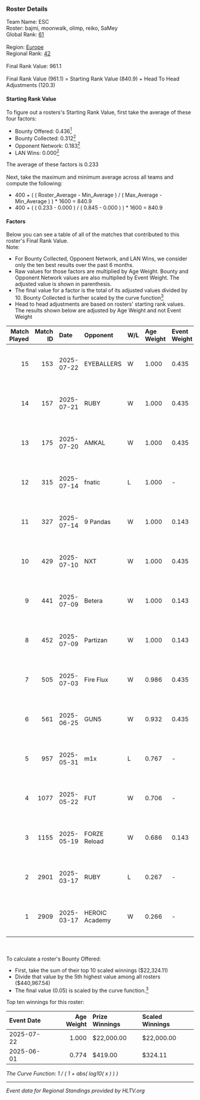 ### Roster Details<br />
Team Name: ESC<br />
Roster: bajmi, moonwalk, olimp, reiko, SaMey<br />
Global Rank: [61](../../standings_global_2025_08_04.md)<br />
<br />
Region: [Europe]( ../../standings_europe_2025_08_04.md)<br />
Regional Rank: [42]( ../../standings_europe_2025_08_04.md)<br />
<br />
Final Rank Value:  961.1<br />
<br />
Final Rank Value (961.1) = Starting Rank Value (840.9) + Head To Head Adjustments (120.3)<br />

#### Starting Rank Value<br />
To figure out a rosters's Starting Rank Value, first take the average of these four factors:<br />
- Bounty Offered: 0.436[<sup>1</sup>](#table2)
- Bounty Collected: 0.312[<sup>2</sup>](#table1)
- Opponent Network: 0.183[<sup>2</sup>](#table1)
- LAN Wins: 0.000[<sup>2</sup>](#table1)

The average of these factors is 0.233<br />
<br />
Next, take the maximum and minimum average across all teams and compute the following:<br />
- 400 + ( ( Roster_Average - Min_Average ) / ( Max_Average - Min_Average ) ) * 1600 = 840.9
- 400 + ( ( 0.233 - 0.000 ) / ( 0.845 - 0.000 ) ) * 1600 = 840.9


#### Factors<br />
Below you can see a table of all of the matches that contributed to this roster's Final Rank Value.<br />
Note:<br />

- For Bounty Collected, Opponent Network, and LAN Wins, we consider only the ten best results over the past 6 months.
- Raw values for those factors are multiplied by Age Weight. Bounty and Opponent Network values are also multiplied by Event Weight. The adjusted value is shown in parenthesis.
- The final value for a factor is the total of its adjusted values divided by 10. Bounty Collected is further scaled by the curve function[<sup>3</sup>](#curveFunction)
- Head to head adjustments are based on rosters' starting rank values. The results shown below are adjusted by Age Weight and not Event Weight
<span id="table1"></span><br />


| Match Played | Match ID | Date       | Opponent       | W/L | Age Weight | Event Weight | Bounty Collected | Opponent Network | LAN Wins  | H2H Adj. | Roster                               |
| -: | -: | :- | :- | :- | :- | :- | :- | :- | :- | -: | :- |
|           15 |      153 | 2025-07-22 | EYEBALLERS     | W   | 1.000      | 0.435        | 0.023 (0.010)    | 0.484 (0.211)    | 0 (0.000) |    11.00 | bajmi, moonwalk, olimp, reiko, SaMey |
|           14 |      157 | 2025-07-21 | RUBY           | W   | 1.000      | 0.435        | 0.024 (0.010)    | 0.941 (0.409)    | 0 (0.000) |    14.88 | bajmi, moonwalk, olimp, reiko, SaMey |
|           13 |      175 | 2025-07-20 | AMKAL          | W   | 1.000      | 0.435        | 0.005 (0.002)    | 0.647 (0.281)    | 0 (0.000) |    10.46 | bajmi, moonwalk, olimp, reiko, SaMey |
|           12 |      315 | 2025-07-14 | fnatic         | L   | 1.000      | -            | -                | -                | -         |    -4.09 | bajmi, moonwalk, olimp, reiko, SaMey |
|           11 |      327 | 2025-07-14 | 9 Pandas       | W   | 1.000      | 0.143        | 0.028 (0.004)    | 0.261 (0.037)    | 0 (0.000) |    14.85 | bajmi, moonwalk, olimp, reiko, SaMey |
|           10 |      429 | 2025-07-10 | NXT            | W   | 1.000      | 0.435        | 0.001 (0.001)    | 0.320 (0.139)    | 0 (0.000) |    14.03 | bajmi, moonwalk, olimp, reiko, SaMey |
|            9 |      441 | 2025-07-09 | Betera         | W   | 1.000      | 0.143        | 0.012 (0.002)    | 0.355 (0.051)    | 0 (0.000) |    11.90 | bajmi, moonwalk, olimp, reiko, SaMey |
|            8 |      452 | 2025-07-09 | Partizan       | W   | 1.000      | 0.143        | 0.077 (0.011)    | 0.782 (0.112)    | 0 (0.000) |    17.91 | bajmi, moonwalk, olimp, reiko, SaMey |
|            7 |      505 | 2025-07-03 | Fire Flux      | W   | 0.986      | 0.435        | 0.003 (0.001)    | 0.512 (0.219)    | 0 (0.000) |    13.36 | bajmi, moonwalk, olimp, reiko, SaMey |
|            6 |      561 | 2025-06-25 | GUN5           | W   | 0.932      | 0.435        | 0.051 (0.021)    | 0.830 (0.336)    | 0 (0.000) |    18.15 | bajmi, moonwalk, olimp, reiko, SaMey |
|            5 |      957 | 2025-05-31 | m1x            | L   | 0.767      | -            | -                | -                | -         |   -16.45 | bajmi, moonwalk, olimp, reiko, SaMey |
|            4 |     1077 | 2025-05-22 | FUT            | W   | 0.706      | -            | -                | -                | 0 (0.000) |     6.66 | bajmi, moonwalk, olimp, reiko, SaMey |
|            3 |     1155 | 2025-05-19 | FORZE Reload   | W   | 0.686      | 0.143        | 0.005 (0.000)    | 0.406 (0.040)    | -         |     8.43 | bajmi, moonwalk, olimp, reiko, SaMey |
|            2 |     2901 | 2025-03-17 | RUBY           | L   | 0.267      | -            | -                | -                | -         |    -3.41 | bajmi, Grashog, nestee, reiko, SaMey |
|            1 |     2909 | 2025-03-17 | HEROIC Academy | W   | 0.266      | -            | -                | -                | -         |     2.62 | bajmi, Grashog, nestee, reiko, SaMey |

<br />
<span id="table2"></span><br />
To calculate a roster's Bounty Offered:<br />

- First, take the sum of their top 10 scaled winnings ($22,324.11)
- Divide that value by the 5th highest value among all rosters ($440,967.54)
- The final value (0.05) is scaled by the curve function.[<sup>3</sup>](#curveFunction)

Top ten winnings for this roster:<br />

| Event Date | Age Weight | Prize Winnings | Scaled Winnings |
| :- | -: | :- | :- |
| 2025-07-22 |      1.000 | $22,000.00     | $22,000.00      |
| 2025-06-01 |      0.774 | $419.00        | $324.11         |


<span id="curveFunction"></span>_The Curve Function: 1 / ( 1 + abs( log10( x ) ) )_<br />

---
_Event data for Regional Standings provided by HLTV.org_<br />
